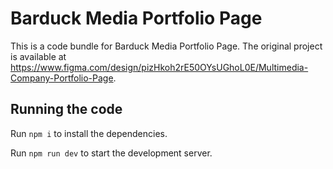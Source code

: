 
  # Barduck Media Portfolio Page

  This is a code bundle for Barduck Media Portfolio Page. The original project is available at https://www.figma.com/design/pizHkoh2rE50OYsUGhoL0E/Multimedia-Company-Portfolio-Page.

  ## Running the code

  Run `npm i` to install the dependencies.

  Run `npm run dev` to start the development server.
  